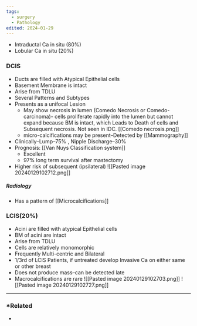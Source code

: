 ```yaml
---
tags:
  - surgery
  - Pathology
edited: 2024-01-29
---
```

- Intraductal Ca in situ (80%)
- Lobular Ca in situ (20%)

### DCIS 
- Ducts are filled with Atypical Epithelial cells
- Basement Membrane is intact
- Arise from TDLU
- Several Patterns and Subtypes
- Presents as a unifocal Lesion
	- May show necrosis in lumen (Comedo Necrosis or Comedo-carcinoma)- cells proliferate rapidly into the lumen but cannot expand because BM is intact, which Leads to Death of cells and Subsequent necrosis. Not seen in IDC. [[Comedo necrosis.png]]
	- micro-calcifications may be present–Detected by [[Mammography]]
- Clinically–Lump–75% , Nipple Discharge–30%
- Prognosis: [[Van Nuys Classification system]] 
	- Excellent
	- 97% long term survival after mastectomy
- Higher risk of subsequent (ipsilateral)
![[Pasted image 20240129102712.png]]
##### Radiology
- Has a pattern of [[Microcalcifications]] 
### LCIS(20%)
- Acini are filled with atypical Epithelial cells
- BM of acini are intact
- Arise from TDLU
- Cells are relatively monomorphic
- Frequently Multi-centric and Bilateral
- 1/3rd of LCIS Patients, if untreated develop Invasive Ca on either same or other breast
- Does not produce mass–can be detected late
- Macrocalcifications are rare
![[Pasted image 20240129102703.png]]
![[Pasted image 20240129102727.png]]

---
### *Related
- 